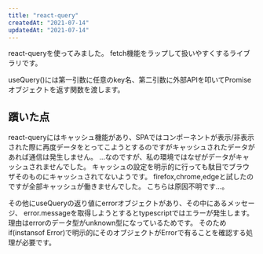 ```yaml
---
title: "react-query"
createdAt: "2021-07-14"
updatedAt: "2021-07-14"
---
```


react-queryを使ってみました。
fetch機能をラップして扱いやすくするライブラリです。

useQuery()には第一引数に任意のkey名、第二引数に外部APIを叩いてPromiseオブジェクトを返す関数を渡します。


## 躓いた点
react-queryにはキャッシュ機能があり、SPAではコンポーネントが表示/非表示された際に再度データをとってこようとするのですがキャッシュされたデータがあれば通信は発生しません。
…なのですが、私の環境ではなぜがデータがキャッシュされませんでした。
キャッシュの設定を明示的に行っても駄目でブラウザそのものにキャッシュされてないようです。
firefox,chrome,edgeと試したのですが全部キャッシュが働きませんでした。
こちらは原因不明です…。

その他にuseQueryの返り値にerrorオブジェクトがあり、その中にあるメッセージ、
error.messageを取得しようとするとtypescriptではエラーが発生します。
理由はerrorのデータ型がunknown型になっているためです。
そのためif(instansof Error)で明示的にそのオブジェクトがErrorで有ることを確認する処理が必要です。
